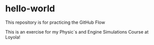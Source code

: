 # hello-world
This repository is for practicing the GitHub Flow

This is an exercise for my Physic´s and Engine Simulations Course at Loyola!

